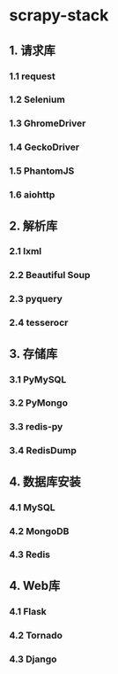 # scrapy-stack


## 1. 请求库

### 1.1 request


### 1.2 Selenium


### 1.3 GhromeDriver


### 1.4 GeckoDriver


### 1.5 PhantomJS


### 1.6 aiohttp



## 2. 解析库

### 2.1 lxml


### 2.2 Beautiful Soup


### 2.3 pyquery 


### 2.4 tesserocr



## 3. 存储库

### 3.1 PyMySQL


### 3.2 PyMongo


### 3.3 redis-py


### 3.4 RedisDump



## 4. 数据库安装

### 4.1 MySQL


### 4.2 MongoDB


### 4.3 Redis

## 4. Web库

### 4.1 Flask


### 4.2 Tornado


### 4.3 Django






